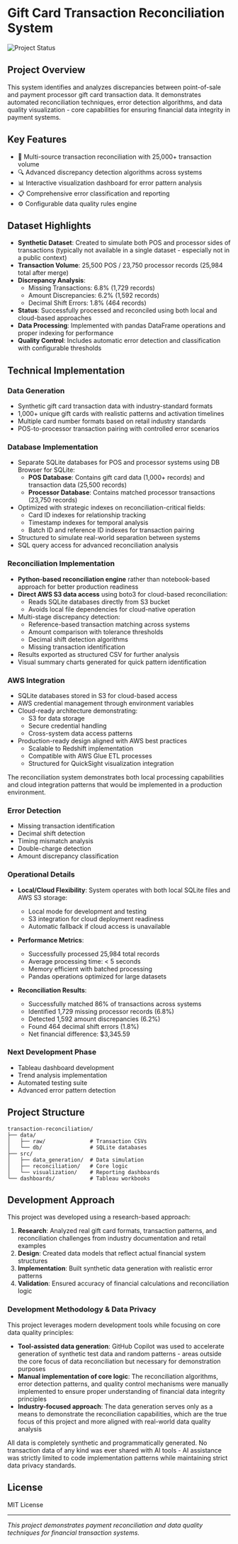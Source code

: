 
# Gift Card Transaction Reconciliation System

![Project Status](https://img.shields.io/badge/status-in_development-yellow)

## Project Overview

This system identifies and analyzes discrepancies between point-of-sale and payment processor gift card transaction data. It demonstrates automated reconciliation techniques, error detection algorithms, and data quality visualization - core capabilities for ensuring financial data integrity in payment systems.

## Key Features

- 🔄 Multi-source transaction reconciliation with 25,000+ transaction volume
- 🔍 Advanced discrepancy detection algorithms across systems
- 📊 Interactive visualization dashboard for error pattern analysis
- 📋 Comprehensive error classification and reporting
- ⚙️ Configurable data quality rules engine

## Dataset Highlights

- **Synthetic Dataset**: Created to simulate both POS and processor sides of transactions (typically not available in a single dataset - especially not in a public context)
- **Transaction Volume**: 25,500 POS / 23,750 processor records (25,984 total after merge)
- **Discrepancy Analysis**:
  - Missing Transactions: 6.8% (1,729 records)
  - Amount Discrepancies: 6.2% (1,592 records)
  - Decimal Shift Errors: 1.8% (464 records)
- **Status**: Successfully processed and reconciled using both local and cloud-based approaches
- **Data Processing**: Implemented with pandas DataFrame operations and proper indexing for performance
- **Quality Control**: Includes automatic error detection and classification with configurable thresholds

## Technical Implementation

### Data Generation

- Synthetic gift card transaction data with industry-standard formats
- 1,000+ unique gift cards with realistic patterns and activation timelines
- Multiple card number formats based on retail industry standards
- POS-to-processor transaction pairing with controlled error scenarios

### Database Implementation

- Separate SQLite databases for POS and processor systems using DB Browser for SQLite:
  - **POS Database**: Contains gift card data (1,000+ records) and transaction data (25,500 records)
  - **Processor Database**: Contains matched processor transactions (23,750 records)
- Optimized with strategic indexes on reconciliation-critical fields:
  - Card ID indexes for relationship tracking
  - Timestamp indexes for temporal analysis
  - Batch ID and reference ID indexes for transaction pairing
- Structured to simulate real-world separation between systems
- SQL query access for advanced reconciliation analysis

### Reconciliation Implementation

- **Python-based reconciliation engine** rather than notebook-based approach for better production readiness
- **Direct AWS S3 data access** using boto3 for cloud-based reconciliation:
  - Reads SQLite databases directly from S3 bucket
  - Avoids local file dependencies for cloud-native operation
- Multi-stage discrepancy detection:
  - Reference-based transaction matching across systems
  - Amount comparison with tolerance thresholds
  - Decimal shift detection algorithms
  - Missing transaction identification
- Results exported as structured CSV for further analysis
- Visual summary charts generated for quick pattern identification

### AWS Integration

- SQLite databases stored in S3 for cloud-based access
- AWS credential management through environment variables
- Cloud-ready architecture demonstrating:
  - S3 for data storage
  - Secure credential handling
  - Cross-system data access patterns
- Production-ready design aligned with AWS best practices
  - Scalable to Redshift implementation
  - Compatible with AWS Glue ETL processes
  - Structured for QuickSight visualization integration

The reconciliation system demonstrates both local processing capabilities and cloud integration patterns that would be implemented in a production environment.

### Error Detection

- Missing transaction identification
- Decimal shift detection
- Timing mismatch analysis
- Double-charge detection
- Amount discrepancy classification

### Operational Details

- **Local/Cloud Flexibility**: System operates with both local SQLite files and AWS S3 storage:

  - Local mode for development and testing
  - S3 integration for cloud deployment readiness
  - Automatic fallback if cloud access is unavailable
- **Performance Metrics**:

  - Successfully processed 25,984 total records
  - Average processing time: < 5 seconds
  - Memory efficient with batched processing
  - Pandas operations optimized for large datasets
- **Reconciliation Results**:

  - Successfully matched 86% of transactions across systems
  - Identified 1,729 missing processor records (6.8%)
  - Detected 1,592 amount discrepancies (6.2%)
  - Found 464 decimal shift errors (1.8%)
  - Net financial difference: $3,345.59

### Next Development Phase

- Tableau dashboard development
- Trend analysis implementation
- Automated testing suite
- Advanced error pattern detection

## Project Structure

```
transaction-reconciliation/
├── data/
│   ├── raw/              # Transaction CSVs
│   └── db/               # SQLite databases
├── src/
│   ├── data_generation/  # Data simulation
│   ├── reconciliation/   # Core logic
│   └── visualization/    # Reporting dashboards
└── dashboards/           # Tableau workbooks
```

## Development Approach

This project was developed using a research-based approach:

1. **Research**: Analyzed real gift card formats, transaction patterns, and reconciliation challenges from industry documentation and retail examples
2. **Design**: Created data models that reflect actual financial system structures
3. **Implementation**: Built synthetic data generation with realistic error patterns
4. **Validation**: Ensured accuracy of financial calculations and reconciliation logic

### Development Methodology & Data Privacy

This project leverages modern development tools while focusing on core data quality principles:

- **Tool-assisted data generation**: GitHub Copilot was used to accelerate generation of synthetic test data and random patterns - areas outside the core focus of data reconciliation but necessary for demonstration purposes
- **Manual implementation of core logic**: The reconciliation algorithms, error detection patterns, and quality control mechanisms were manually implemented to ensure proper understanding of financial data integrity principles
- **Industry-focused approach**: The data generation serves only as a means to demonstrate the reconciliation capabilities, which are the true focus of this project and more aligned with real-world data quality analysis

All data is completely synthetic and programmatically generated. No transaction data of any kind was ever shared with AI tools - AI assistance was strictly limited to code implementation patterns while maintaining strict data privacy standards.

## License

MIT License

---

*This project demonstrates payment reconciliation and data quality techniques for financial transaction systems.*
